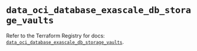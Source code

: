 # `data_oci_database_exascale_db_storage_vaults`

Refer to the Terraform Registry for docs: [`data_oci_database_exascale_db_storage_vaults`](https://registry.terraform.io/providers/oracle/oci/7.19.0/docs/data-sources/database_exascale_db_storage_vaults).
